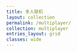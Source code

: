 ```yaml
---
title: 多人联机
layout: collection
permalink: /multiplayer/
collection: multiplayer
entries_layout: grid
classes: wide
---
```

